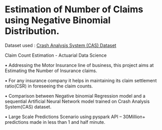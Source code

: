 # Estimation of Number of Claims using Negative Binomial Distribution.

Dataset used : [Crash Analysis System (CAS) Dataset](https://opendata-nzta.opendata.arcgis.com/datasets/NZTA::crash-analysis-system-cas-data-1)


Claim Count Estimation - Actuarial Data Science

•	Addressing the Motor Insurance line of business, this project aims at Estimating the Number of Insurance claims.

•	For any insurance company it helps in maintaining its claim settlement ratio(CSR) in foreseeing the claim counts.

•	Comparison between Negative binomial Regression model and a sequential Artificial Neural Network model trained on Crash Analysis System(CAS) dataset. 

•	Large Scale Predictions Scenario using pyspark API – 30Million+ predictions made in less than 1 and half minute.
